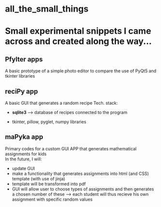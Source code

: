 # all_the_small_things
# Small experimental snippets I came across and created along the way...

## Pfylter apps
A basic prototype of a simple photo editor to compare the use of PyQt5 and tkinter libraries

## reciPy app
A basic GUI that generates a random recipe
Tech. stack:<br>
* <b>sqlite3</b> --> database of recipes connected to the program<br>
+ tkinter, pillow, pyglet, numpy libraries

## maPyka app
Primary codes for a custom GUI APP that generates mathematical assignments for kids <br>
In the future, I will: <br>
* update GUI
* make a functionality that generates assignments into html (and CSS) template (with use of jinja)
* template will be transformed into pdf
* GUI will allow user to choose types of assignments and then generates a chosen number of these
 --> each student will thus recieve his own assignment with specific random values

